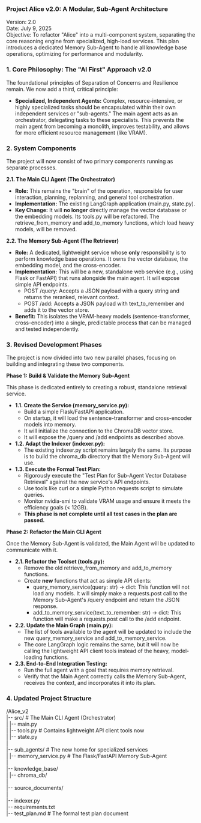 ### **Project Alice v2.0: A Modular, Sub-Agent Architecture**

Version: 2.0  
Date: July 9, 2025  
Objective: To refactor "Alice" into a multi-component system, separating the core reasoning engine from specialized, high-load services. This plan introduces a dedicated Memory Sub-Agent to handle all knowledge base operations, optimizing for performance and modularity.

### **1\. Core Philosophy: The "AI First" Approach v2.0**

The foundational principles of Separation of Concerns and Resilience remain. We now add a third, critical principle:

* **Specialized, Independent Agents:** Complex, resource-intensive, or highly specialized tasks should be encapsulated within their own independent services or "sub-agents." The main agent acts as an orchestrator, delegating tasks to these specialists. This prevents the main agent from becoming a monolith, improves testability, and allows for more efficient resource management (like VRAM).

### **2\. System Components**

The project will now consist of two primary components running as separate processes.

**2.1. The Main CLI Agent (The Orchestrator)**

* **Role:** This remains the "brain" of the operation, responsible for user interaction, planning, replanning, and general tool orchestration.  
* **Implementation:** The existing LangGraph application (main.py, state.py).  
* **Key Change:** It will **no longer** directly manage the vector database or the embedding models. Its tools.py will be refactored. The retrieve\_from\_memory and add\_to\_memory functions, which load heavy models, will be removed.

**2.2. The Memory Sub-Agent (The Retriever)**

* **Role:** A dedicated, lightweight service whose **only** responsibility is to perform knowledge base operations. It owns the vector database, the embedding model, and the cross-encoder.  
* **Implementation:** This will be a new, standalone web service (e.g., using Flask or FastAPI) that runs alongside the main agent. It will expose simple API endpoints.  
  * POST /query: Accepts a JSON payload with a query string and returns the reranked, relevant context.  
  * POST /add: Accepts a JSON payload with text\_to\_remember and adds it to the vector store.  
* **Benefit:** This isolates the VRAM-heavy models (sentence-transformer, cross-encoder) into a single, predictable process that can be managed and tested independently.

### **3\. Revised Development Phases**

The project is now divided into two new parallel phases, focusing on building and integrating these two components.

**Phase 1: Build & Validate the Memory Sub-Agent**

This phase is dedicated entirely to creating a robust, standalone retrieval service.

* **1.1. Create the Service (memory\_service.py):**  
  * Build a simple Flask/FastAPI application.  
  * On startup, it will load the sentence-transformer and cross-encoder models into memory.  
  * It will initialize the connection to the ChromaDB vector store.  
  * It will expose the /query and /add endpoints as described above.  
* **1.2. Adapt the Indexer (indexer.py):**  
  * The existing indexer.py script remains largely the same. Its purpose is to build the chroma\_db directory that the Memory Sub-Agent will use.  
* **1.3. Execute the Formal Test Plan:**  
  * Rigorously execute the "Test Plan for Sub-Agent Vector Database Retrieval" against the new service's API endpoints.  
  * Use tools like curl or a simple Python requests script to simulate queries.  
  * Monitor nvidia-smi to validate VRAM usage and ensure it meets the efficiency goals (\< 12GB).  
  * **This phase is not complete until all test cases in the plan are passed.**

**Phase 2: Refactor the Main CLI Agent**

Once the Memory Sub-Agent is validated, the Main Agent will be updated to communicate with it.

* **2.1. Refactor the Toolset (tools.py):**  
  * Remove the old retrieve\_from\_memory and add\_to\_memory functions.  
  * Create **new** functions that act as simple API clients:  
    * query\_memory\_service(query: str) \-\> dict: This function will not load any models. It will simply make a requests.post call to the Memory Sub-Agent's /query endpoint and return the JSON response.  
    * add\_to\_memory\_service(text\_to\_remember: str) \-\> dict: This function will make a requests.post call to the /add endpoint.  
* **2.2. Update the Main Graph (main.py):**  
  * The list of tools available to the agent will be updated to include the new query\_memory\_service and add\_to\_memory\_service.  
  * The core LangGraph logic remains the same, but it will now be calling the lightweight API client tools instead of the heavy, model-loading functions.  
* **2.3. End-to-End Integration Testing:**  
  * Run the full agent with a goal that requires memory retrieval.  
  * Verify that the Main Agent correctly calls the Memory Sub-Agent, receives the context, and incorporates it into its plan.

### **4\. Updated Project Structure**

/Alice\_v2  
|-- src/                      \# The Main CLI Agent (Orchestrator)  
|   |-- main.py  
|   |-- tools.py              \# Contains lightweight API client tools now  
|   |-- state.py  
|  
|-- sub\_agents/               \# The new home for specialized services  
|   |-- memory\_service.py     \# The Flask/FastAPI Memory Sub-Agent  
|  
|-- knowledge\_base/  
|   |-- chroma\_db/  
|  
|-- source\_documents/  
|  
|-- indexer.py  
|-- requirements.txt  
|-- test\_plan.md              \# The formal test plan document  